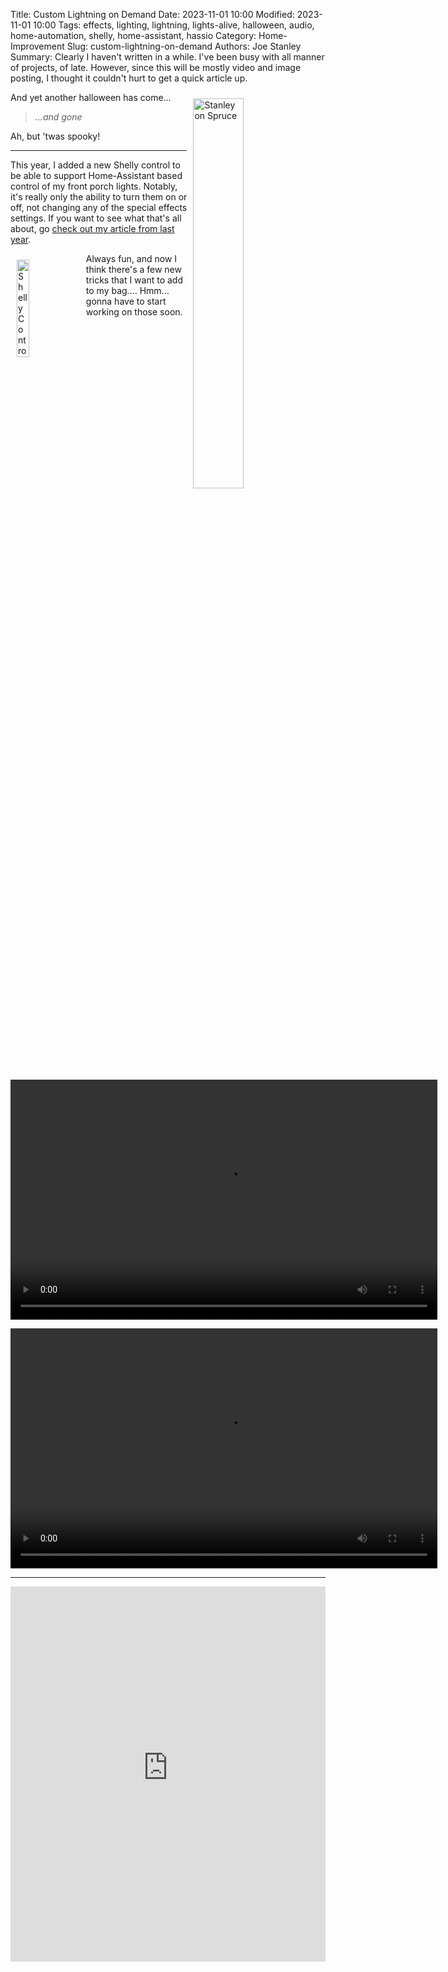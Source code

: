 Title: Custom Lightning on Demand
Date: 2023-11-01 10:00
Modified: 2023-11-01 10:00
Tags: effects, lighting, lightning, lights-alive, halloween, audio, home-automation, shelly, home-assistant, hassio
Category: Home-Improvement
Slug: custom-lightning-on-demand
Authors: Joe Stanley
Summary: Clearly I haven't written in a while. I've been busy with all manner of projects, of late. However, since this will be mostly video and image posting, I thought it couldn't hurt to get a quick article up.

<img src="{attach}/images/IMG_2605.png" style="width: 40%; margin: 10px;" alt="Stanley on Spruce" align="right">

And yet another halloween has come...

> *...and gone*

Ah, but 'twas spooky!

---

This year, I added a new Shelly control to be able to support Home-Assistant based control of my front porch lights. Notably, it's really only the ability to turn them on or off, not changing any of the special effects settings. If you want to see what that's all about, go [check out my article from last year](https://blog.stanleysolutionsnw.com/spooky-scary-porch-projects.html).

<img src="{attach}/images/IMG_2596.png" style="width: 20%; margin: 10px;" alt="Shelly Control" align="left">

Always fun, and now I think there's a few new tricks that I want to add to my bag.... Hmm... gonna have to start working on those soon.

<video id="halloween-effects-2023" class="video-js vjs-default-skin" controls
preload="auto" width="683" height="384"
data-setup="{}">
<source src="https://immich.stanleysolutionsnw.com/share/xOGoWucj4ULglfDzCsxYS0jv3wEnt9eu6u20WGUMygZWhxxbxK_FtA2DPNyCc3dezWU/photos/fd65dbb4-9305-417e-81cd-a93c7f05dbfd" type='video/mp4'>
</video>

<video id="halloween-effects-2023" class="video-js vjs-default-skin" controls
preload="auto" width="683" height="384"
data-setup="{}">
<source src="https://immich.stanleysolutionsnw.com/share/xOGoWucj4ULglfDzCsxYS0jv3wEnt9eu6u20WGUMygZWhxxbxK_FtA2DPNyCc3dezWU/photos/977604b5-4294-44d6-a2c9-5a41e6eae7e5" type='video/mp4'>
</video>

---

<iframe src='https://immich.stanleysolutionsnw.com/share/xOGoWucj4ULglfDzCsxYS0jv3wEnt9eu6u20WGUMygZWhxxbxK_FtA2DPNyCc3dezWU?at=977604b5-4294-44d6-a2c9-5a41e6eae7e5'
width='100%' height='600px' frameborder='0'>
</iframe>

